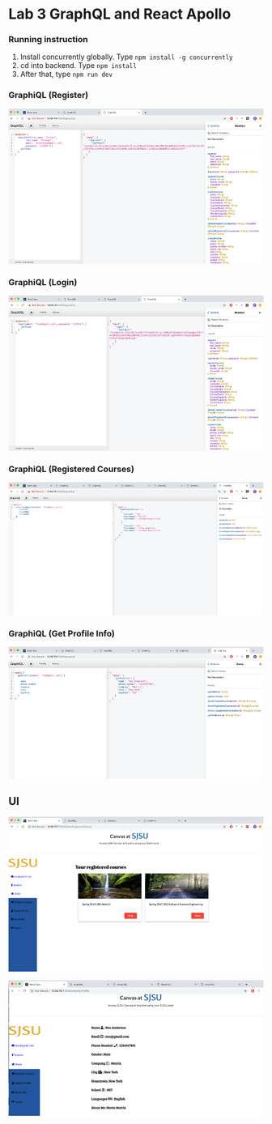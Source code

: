 # Lab 3 GraphQL and React Apollo 
### Running instruction

1. Install concurrently globally. Type ```npm install -g concurrently```
2. cd into backend. Type ```npm install```
3. After that, type ```npm run dev```


### GraphiQL (Register)
![alt text](./README_Files/GraphQL_Register.png "Register")

### GraphiQL (Login)
![alt text](./README_Files/GraphQL_Login.png "Login")

### GraphiQL (Registered Courses)
![alt text](./README_Files/GraphQL_Registered_Courses.png "Registered Courses")


### GraphiQL (Get Profile Info)
![alt text](./README_Files/GraphQL_getProfile.png "Get Profile Info")

## UI
![alt text](./README_Files/Registered_Courses.png "Registered_Courses")

![alt text](./README_Files/Profile.png "Profile")



